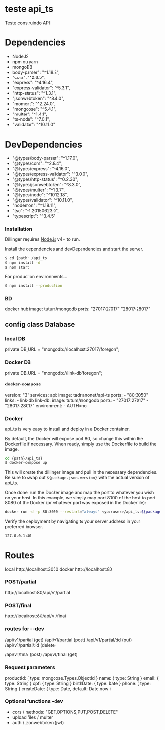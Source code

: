 # teste api_ts

Teste construindo API

# Dependencies
  - NodeJS
  - npm ou yarn
  - mongoDB
  - body-parser": "^1.18.3",
  -  "cors": "^2.8.5",
  -  "express": "^4.16.4",
  -  "express-validator": "^5.3.1",
  -  "http-status": "^1.3.1",
  -  "jsonwebtoken": "^8.4.0",
  -  "moment": "^2.24.0",
  -  "mongoose": "^5.4.1",
  -  "multer": "^1.4.1",
  -  "ts-node": "^7.0.1",
  -  "validator": "^10.11.0"

# DevDependencies
  - "@types/body-parser": "^1.17.0",
  - "@types/cors": "^2.8.4",
  - "@types/express": "^4.16.0",
  - "@types/express-validator": "^3.0.0",
  - "@types/http-status": "^0.2.30",
  - "@types/jsonwebtoken": "^8.3.0",
  - "@types/multer": "^1.3.7",
  - "@types/node": "^10.12.18",
  - "@types/validator": "^10.11.0",
  - "nodemon": "^1.18.11",
  - "tsc": "^1.20150623.0",
  - "typescript": "^3.4.5"

### Installation

Dillinger requires [Node.js](https://nodejs.org/) v4+ to run.

Install the dependencies and devDependencies and start the server.

```sh
$ cd {path} /api_ts
$ npm install -d
$ npm start
```

For production environments...

```sh
$ npm install --production
```

### BD
 docker hub
 image: tutum/mongodb
 ports:
"27017:27017"
"28017:28017"

## config class Database
### local DB
private DB_URL = "mongodb://localhost:27017/foregon";
### Docker DB
private DB_URL = "mongodb://link-db/foregon";

#### docker-compose
version: "3"
services:
  api:
    image: tadrianonet/api-ts
    ports:
      - "80:3050"
    links:
      - link-db
  link-db:
    image: tutum/mongodb
    ports:
      - "27017:27017"
      - "28017:28017"
    environment:
      - AUTH=no
 

 
### Docker
api_ts is very easy to install and deploy in a Docker container.

By default, the Docker will expose port 80, so change this within the Dockerfile if necessary. When ready, simply use the Dockerfile to build the image.

```sh
cd {path}/api_ts}
$ docker-compose up
```
This will create the dillinger image and pull in the necessary dependencies. Be sure to swap out `${package.json.version}` with the actual version of api_ts.

Once done, run the Docker image and map the port to whatever you wish on your host. In this example, we simply map port 8000 of the host to port 8080 of the Docker (or whatever port was exposed in the Dockerfile):

```sh
docker run -d -p 80:3050 --restart="always" <youruser>/api_ts:${package.json.version}
```

Verify the deployment by navigating to your server address in your preferred browser.

```sh
127.0.0.1:80
```
# Routes
local
http://localhost:3050
docker
http://localhost:80

### POST/partial
http://localhost:80/api/v1/partial

### POST/final
http://localhost:80/api/v1/final

### routes for --dev
/api/v1/partial (get)
/api/v1/partial (post)
/api/v1/partial/:id (put)
/api/v1/partial/:id (delete)

/api/v1/final (post)
/api/v1/final (get)


### Request parameters
productId: { type: mongoose.Types.ObjectId }
  name: { type: String }
  email: { type: String }
  cpf: { type: String }
  birthDate: { type: Date }
  phone: { type: String }
  createDate: { type: Date, default: Date.now }

### Optional functions -dev
- cors / methods: "GET,OPTIONS,PUT,POST,DELETE"
- upload files / multer
- auth / jsonwebtoken (jwt)


 


